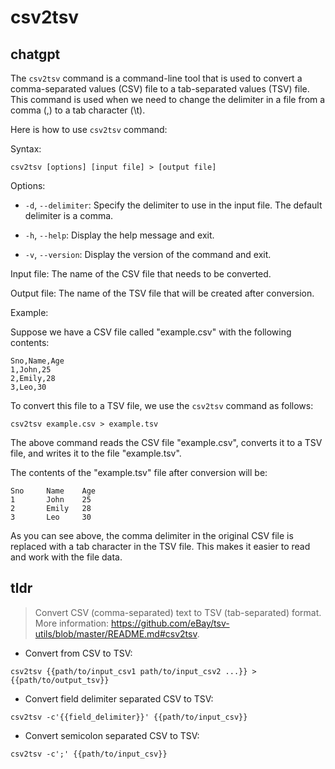 # csv2tsv 
## chatgpt 
The `csv2tsv` command is a command-line tool that is used to convert a comma-separated values (CSV) file to a tab-separated values (TSV) file. This command is used when we need to change the delimiter in a file from a comma (,) to a tab character (\t).

Here is how to use `csv2tsv` command:

Syntax:
```
csv2tsv [options] [input file] > [output file]
```

Options:

- `-d`, `--delimiter`: Specify the delimiter to use in the input file. The default delimiter is a comma.

- `-h`, `--help`: Display the help message and exit.

- `-v`, `--version`: Display the version of the command and exit.

Input file: The name of the CSV file that needs to be converted.

Output file: The name of the TSV file that will be created after conversion.

Example:

Suppose we have a CSV file called "example.csv" with the following contents:

```
Sno,Name,Age
1,John,25
2,Emily,28
3,Leo,30
```

To convert this file to a TSV file, we use the `csv2tsv` command as follows:

```
csv2tsv example.csv > example.tsv
```

The above command reads the CSV file "example.csv", converts it to a TSV file, and writes it to the file "example.tsv".

The contents of the "example.tsv" file after conversion will be:

```
Sno     Name    Age
1       John    25
2       Emily   28
3       Leo     30
```

As you can see above, the comma delimiter in the original CSV file is replaced with a tab character in the TSV file. This makes it easier to read and work with the file data. 

## tldr 
 
> Convert CSV (comma-separated) text to TSV (tab-separated) format.
> More information: <https://github.com/eBay/tsv-utils/blob/master/README.md#csv2tsv>.

- Convert from CSV to TSV:

`csv2tsv {{path/to/input_csv1 path/to/input_csv2 ...}} > {{path/to/output_tsv}}`

- Convert field delimiter separated CSV to TSV:

`csv2tsv -c'{{field_delimiter}}' {{path/to/input_csv}}`

- Convert semicolon separated CSV to TSV:

`csv2tsv -c';' {{path/to/input_csv}}`
